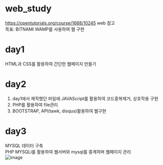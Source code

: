 # web_study
  https://opentutorials.org/course/1688/10245 web 참고   
  목표: BITNAMI WAMP를 사용하여 웹 구현    

# day1
HTML과 CSS를 활용하여 간단한 웹페이지 만들기   
# day2   
1. day1에서 제작했던 파일에 JAVAScript를 활용하여 코드중복제거, 상호작용 구현    
2. PHP를 활용하여 file관리
3. BOOTSTRAP, API(tawk, disqus)활용하여 웹구현
# day3    
MYSQL 데이터 구축   
PHP MYSQLi를 활용하여 웹서버와 mysql를 중계하며 웹페이지 관리   
![image](https://user-images.githubusercontent.com/50009329/142752526-9e0de6e6-d159-47a2-ac06-2f5a3e72f5d4.png)

